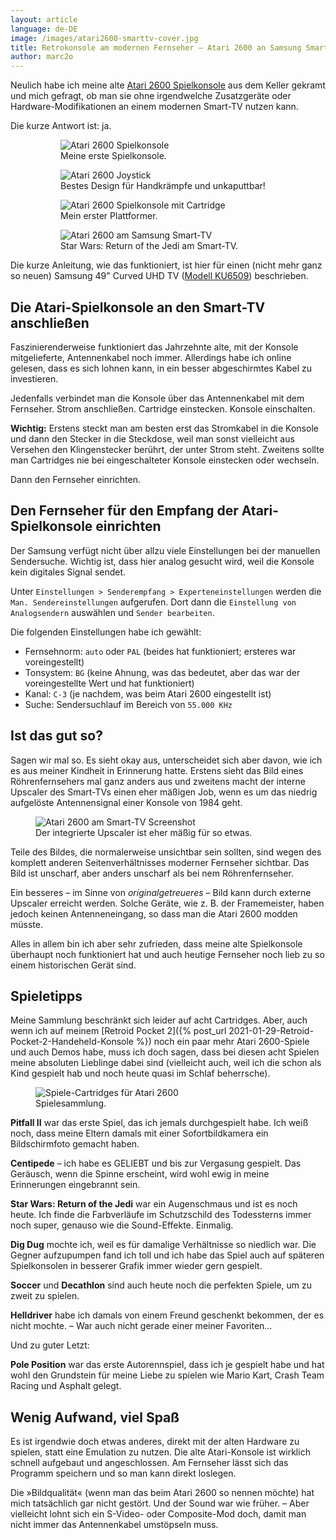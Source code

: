 ```yaml
---
layout: article
language: de-DE
image: /images/atari2600-smarttv-cover.jpg
title: Retrokonsole am modernen Fernseher – Atari 2600 an Samsung Smart-TV anschließen
author: marc2o
---
```


Neulich habe ich meine alte [Atari 2600 Spielkonsole](https://www.atari-computermuseum.de/2600.htm) aus dem Keller gekramt und mich gefragt, ob man sie ohne irgendwelche Zusatzgeräte oder Hardware-Modifikationen an einem modernen Smart-TV nutzen kann.

Die kurze Antwort ist: ja.

<figure class="gallery">
    <figure><img src="/images/atari2600-junior.jpg" alt="Atari 2600 Spielkonsole"><figcaption>Meine erste Spielkonsole.</figcaption></figure>
    <figure><img src="/images/atari2600-joystick.jpg" alt="Atari 2600 Joystick"><figcaption>Bestes Design für Handkrämpfe und unkaputtbar!</figcaption></figure>
    <figure><img src="/images/atari2600-pitfallii.jpg" alt="Atari 2600 Spielkonsole mit Cartridge"><figcaption>Mein erster Plattformer.</figcaption></figure>
    <figure><img src="/images/atari2600-smarttv.jpg" alt="Atari 2600 am Samsung Smart-TV"><figcaption>Star Wars: Return of the Jedi am Smart-TV.</figcaption></figure>
</figure>

Die kurze Anleitung, wie das funktioniert, ist hier für einen (nicht mehr ganz so neuen) Samsung 49" Curved UHD TV ([Modell KU6509](http://www.samsung.com/de/support/model/UE49KU6509UXZG)) beschrieben.

## Die Atari-Spielkonsole an den Smart-TV anschließen

Faszinierenderweise funktioniert das Jahrzehnte alte, mit der Konsole mitgelieferte, Antennenkabel noch immer. Allerdings habe ich online gelesen, dass es sich lohnen kann, in ein besser abgeschirmtes Kabel zu investieren.

Jedenfalls verbindet man die Konsole über das Antennenkabel mit dem Fernseher. Strom anschließen. Cartridge einstecken. Konsole einschalten.

**Wichtig:** Erstens steckt man am besten erst das Stromkabel in die Konsole und dann den Stecker in die Steckdose, weil man sonst vielleicht aus Versehen den Klingenstecker berührt, der unter Strom steht. Zweitens sollte man Cartridges nie bei eingeschalteter Konsole einstecken oder wechseln.

Dann den Fernseher einrichten.

## Den Fernseher für den Empfang der Atari-Spielkonsole einrichten

Der Samsung verfügt nicht über allzu viele Einstellungen bei der manuellen Sendersuche. Wichtig ist, dass hier analog gesucht wird, weil die Konsole kein digitales Signal sendet.

Unter `Einstellungen > Senderempfang > Experteneinstellungen` werden die `Man. Sendereinstellungen` aufgerufen. Dort dann die `Einstellung von Analogsendern` auswählen und `Sender bearbeiten`.

Die folgenden Einstellungen habe ich gewählt:

* Fernsehnorm: `auto` oder `PAL` (beides hat funktioniert; ersteres war voreingestellt)
* Tonsystem: `BG` (keine Ahnung, was das bedeutet, aber das war der voreingestellte Wert und hat funktioniert)
* Kanal: `C-3` (je nachdem, was beim Atari 2600 eingestellt ist)
* Suche: Sendersuchlauf im Bereich von `55.000 KHz`

## Ist das gut so?

Sagen wir mal so. Es sieht okay aus, unterscheidet sich aber davon, wie ich es aus meiner Kindheit in Erinnerung hatte. Erstens sieht das Bild eines Röhrenfernsehers mal ganz anders aus und zweitens macht der interne Upscaler des Smart-TVs einen eher mäßigen Job, wenn es um das niedrig aufgelöste Antennensignal einer Konsole von 1984 geht.

<figure>
    <img src="/images/atari2600-screenshot.jpg" alt="Atari 2600 am Smart-TV Screenshot">
    <figcaption>Der integrierte Upscaler ist eher mäßig für so etwas.</figcaption>
</figure>

Teile des Bildes, die normalerweise unsichtbar sein sollten, sind wegen des komplett anderen Seitenverhältnisses moderner Fernseher sichtbar. Das Bild ist unscharf, aber anders unscharf als bei nem Röhrenfernseher.

Ein besseres – im Sinne von _originalgetreueres_ – Bild kann durch externe Upscaler erreicht werden. Solche Geräte, wie z. B. der Framemeister, haben jedoch keinen Antenneneingang, so dass man die Atari 2600 modden müsste.

Alles in allem bin ich aber sehr zufrieden, dass meine alte Spielkonsole überhaupt noch funktioniert hat und auch heutige Fernseher noch lieb zu so einem historischen Gerät sind.

## Spieletipps

Meine Sammlung beschränkt sich leider auf acht Cartridges. Aber, auch wenn ich auf meinem [Retroid Pocket 2]({% post_url 2021-01-29-Retroid-Pocket-2-Handeheld-Konsole %}) noch ein paar mehr Atari 2600-Spiele und auch Demos habe, muss ich doch sagen, dass bei diesen acht Spielen meine absoluten Lieblinge dabei sind (vielleicht auch, weil ich die schon als Kind gespielt hab und noch heute quasi im Schlaf beherrsche).

<figure>
    <img src="/images/atari2600-games.jpg" alt="Spiele-Cartridges für Atari 2600">
    <figcaption>Spielesammlung.</figcaption>
</figure>

**Pitfall II** war das erste Spiel, das ich jemals durchgespielt habe. Ich weiß noch, dass meine Eltern damals mit einer Sofortbildkamera ein Bildschirmfoto gemacht haben.

**Centipede** – ich habe es GELIEBT und bis zur Vergasung gespielt. Das Geräusch, wenn die Spinne erscheint, wird wohl ewig in meine Erinnerungen eingebrannt sein.

**Star Wars: Return of the Jedi** war ein Augenschmaus und ist es noch heute. Ich finde die Farbverläufe im Schutzschild des Todessterns immer noch super, genauso wie die Sound-Effekte. Einmalig.

**Dig Dug** mochte ich, weil es für damalige Verhältnisse so niedlich war. Die Gegner aufzupumpen fand ich toll und ich habe das Spiel auch auf späteren Spielkonsolen in besserer Grafik immer wieder gern gespielt.

**Soccer** und **Decathlon** sind auch heute noch die perfekten Spiele, um zu zweit zu spielen.

**Helldriver** habe ich damals von einem Freund geschenkt bekommen, der es nicht mochte. – War auch nicht gerade einer meiner Favoriten…

Und zu guter Letzt:

**Pole Position** war das erste Autorennspiel, dass ich je gespielt habe und hat wohl den Grundstein für meine Liebe zu spielen wie Mario Kart, Crash Team Racing und Asphalt gelegt.

## Wenig Aufwand, viel Spaß

Es ist irgendwie doch etwas anderes, direkt mit der alten Hardware zu spielen, statt eine Emulation zu nutzen. Die alte Atari-Konsole ist wirklich schnell aufgebaut und angeschlossen. Am Fernseher lässt sich das Programm speichern und so man kann direkt loslegen. 

Die »Bildqualität« (wenn man das beim Atari 2600 so nennen möchte) hat mich tatsächlich gar nicht gestört. Und der Sound war wie früher. – Aber vielleicht lohnt sich ein S-Video- oder Composite-Mod doch, damit man nicht immer das Antennenkabel umstöpseln muss.